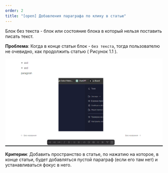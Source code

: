 ```yaml
---
order: 2
title: "[open] Добавления параграфа по клику в статью"
---
```


Блок без текста - блок или состояние блока в который нельзя поставить писать текст.

**Проблема**: Когда в конце статьи блок - `без текста`, тогда пользователю не очевидно, как продолжить статью ( Рисунок 1.1 ).



![](./new_article_0_0.png "Рисунок 1.1 - Картинка в конце статьи")



**Критерии**: Добавить пространство в статье, по нажатию на которое, в конце статьи, будет добавляться пустой параграф (если его там нет) и устанавливаться фокус в него.